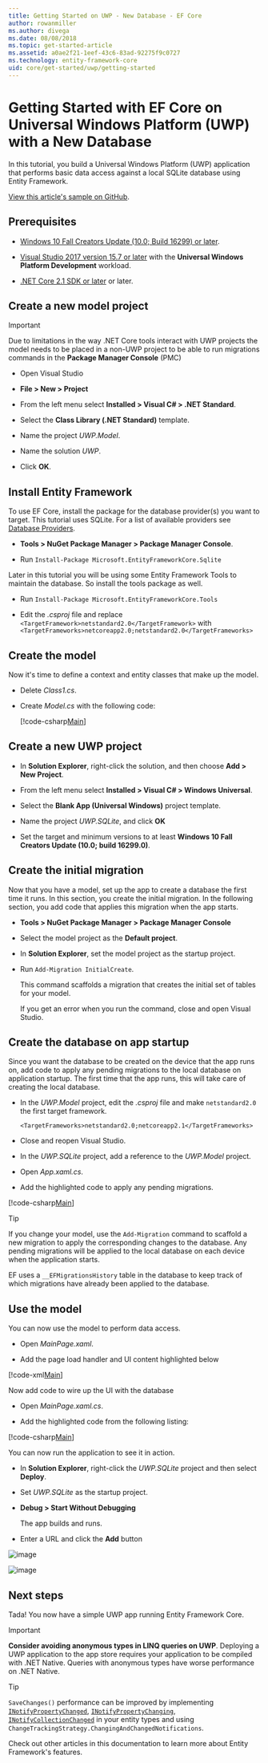 ```yaml
---
title: Getting Started on UWP - New Database - EF Core
author: rowanmiller
ms.author: divega
ms.date: 08/08/2018
ms.topic: get-started-article
ms.assetid: a0ae2f21-1eef-43c6-83ad-92275f9c0727
ms.technology: entity-framework-core
uid: core/get-started/uwp/getting-started
---
```


# Getting Started with EF Core on Universal Windows Platform (UWP) with a New Database

In this tutorial, you build a Universal Windows Platform (UWP) application that performs basic data access against a local SQLite database using Entity Framework.

[View this article's sample on GitHub](https://github.com/aspnet/EntityFramework.Docs/tree/master/samples/core/GetStarted/UWP/UWP.SQLite).

## Prerequisites

* [Windows 10 Fall Creators Update (10.0; Build 16299) or later](https://support.microsoft.com/en-us/help/4027667/windows-update-windows-10).

* [Visual Studio 2017 version 15.7 or later](https://www.visualstudio.com/downloads/) with the **Universal Windows Platform Development** workload.

* [.NET Core 2.1 SDK or later](https://www.microsoft.com/net/core) or later.

## Create a new model project

> [!IMPORTANT]
> Due to limitations in the way .NET Core tools interact with UWP projects the model needs to be placed in a non-UWP project to be able to run migrations commands in the **Package Manager Console** (PMC)

* Open Visual Studio

* **File > New > Project**

* From the left menu select **Installed > Visual C# > .NET Standard**.

* Select the **Class Library (.NET Standard)** template.

* Name the project *UWP.Model*.

* Name the solution *UWP*.

* Click **OK**.

## Install Entity Framework

To use EF Core, install the package for the database provider(s) you want to target. This tutorial uses SQLite. For a list of available providers see [Database Providers](../../providers/index.md).

* **Tools > NuGet Package Manager > Package Manager Console**.

* Run `Install-Package Microsoft.EntityFrameworkCore.Sqlite`

Later in this tutorial you will be using some Entity Framework Tools to maintain the database. So install the tools package as well.

* Run `Install-Package Microsoft.EntityFrameworkCore.Tools`

* Edit the *.csproj* file and replace `<TargetFramework>netstandard2.0</TargetFramework>` with `<TargetFrameworks>netcoreapp2.0;netstandard2.0</TargetFrameworks>`

## Create the model

Now it's time to define a context and entity classes that make up the model.

* Delete *Class1.cs*.

* Create *Model.cs* with the following code:

  [!code-csharp[Main](../../../../samples/core/GetStarted/UWP/UWP.Model/Model.cs)]

## Create a new UWP project

* In **Solution Explorer**, right-click the solution, and then choose **Add > New Project**.

* From the left menu select **Installed > Visual C# > Windows Universal**.

* Select the **Blank App (Universal Windows)** project template.

* Name the project *UWP.SQLite*, and click **OK**

* Set the target and minimum versions to at least **Windows 10 Fall Creators Update (10.0; build 16299.0)**.

## Create the initial migration

Now that you have a model, set up the app to create a database the first time it runs. In this section, you create the initial migration. In the following section, you add code that applies this migration when the app starts.

* **Tools > NuGet Package Manager > Package Manager Console**

* Select the model project as the **Default project**.

* In **Solution Explorer**, set the model project as the startup project.

* Run `Add-Migration InitialCreate`.

  This command scaffolds a migration that creates the initial set of tables for your model.

  If you get an error when you run the command, close and open Visual Studio.

## Create the database on app startup

Since you want the database to be created on the device that the app runs on, add code to apply any pending migrations to the local database on application startup. The first time that the app runs, this will take care of creating the local database.

* In the *UWP.Model* project, edit the *.csproj* file and make `netstandard2.0` the first target framework.

  ```
  <TargetFrameworks>netstandard2.0;netcoreapp2.1</TargetFrameworks>
  ```

* Close and reopen Visual Studio.

* In the *UWP.SQLite* project, add a reference to the *UWP.Model* project.

* Open *App.xaml.cs*.

* Add the highlighted code to apply any pending migrations.

[!code-csharp[Main](../../../../samples/core/GetStarted/UWP/UWP.SQLite/App.xaml.cs?highlight=1-2,26-29)]

> [!TIP]  
> If you change your model, use the `Add-Migration` command to scaffold a new migration to apply the corresponding changes to the database. Any pending migrations will be applied to the local database on each device when the application starts.
>
>EF uses a `__EFMigrationsHistory` table in the database to keep track of which migrations have already been applied to the database.

## Use the model

You can now use the model to perform data access.

* Open *MainPage.xaml*.

* Add the page load handler and UI content highlighted below

[!code-xml[Main](../../../../samples/core/GetStarted/UWP/UWP.SQLite/MainPage.xaml?highlight=9,11-23)]

Now add code to wire up the UI with the database

* Open *MainPage.xaml.cs*.

* Add the highlighted code from the following listing:

[!code-csharp[Main](../../../../samples/core/GetStarted/UWP/UWP.SQLite/MainPage.xaml.cs?highlight=1,31-49)]

You can now run the application to see it in action.

* In **Solution Explorer**, right-click the *UWP.SQLite* project and then select **Deploy**.

* Set *UWP.SQLite* as the startup project.

* **Debug > Start Without Debugging**

  The app builds and runs.

* Enter a URL and click the **Add** button

![image](_static/create.png)

![image](_static/list.png)

## Next steps

Tada! You now have a simple UWP app running Entity Framework Core.

> [!IMPORTANT]
> **Consider avoiding anonymous types in LINQ queries on UWP**. Deploying a UWP application to the app store requires your application to be compiled with .NET Native. Queries with anonymous types have worse performance on .NET Native.

> [!TIP]
> `SaveChanges()` performance can be improved by implementing [`INotifyPropertyChanged`](https://msdn.microsoft.com/en-us/library/system.componentmodel.inotifypropertychanged.aspx), [`INotifyPropertyChanging`](https://msdn.microsoft.com/en-us/library/system.componentmodel.inotifypropertychanging.aspx), [`INotifyCollectionChanged`](https://msdn.microsoft.com/en-us/library/system.collections.specialized.inotifycollectionchanged.aspx) in your entity types and using `ChangeTrackingStrategy.ChangingAndChangedNotifications`.

Check out other articles in this documentation to learn more about Entity Framework's features.
